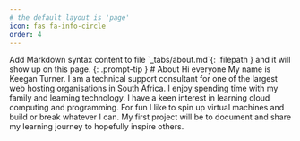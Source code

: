 ```yaml
---
# the default layout is 'page'
icon: fas fa-info-circle
order: 4
---
```


<!---> Add Markdown syntax content to file `_tabs/about.md`{: .filepath } and it will show up on this page.
{: .prompt-tip }


# About 

Hi everyone
My name is Keegan Turner. I am a technical support consultant for one of the largest web hosting organisations in South Africa. 
I enjoy spending time with my family and learning technology. I have a keen interest in learning cloud computing and programming. 
For fun I like to spin up virtual machines and build or break whatever I can. My first project will be to document and share my learning 
journey to hopefully inspire others.

